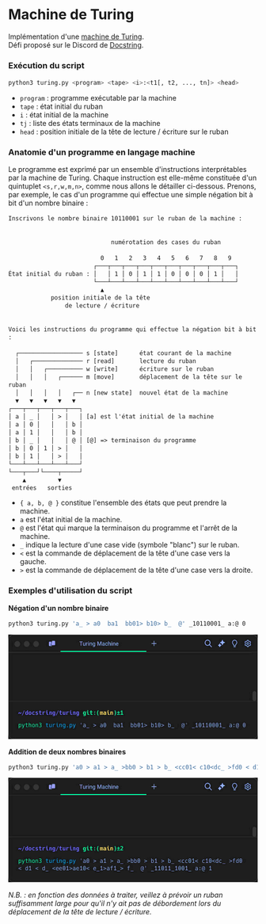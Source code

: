 # Machine de Turing

Implémentation d'une [machine de Turing][wikipedia].  
Défi proposé sur le Discord de [Docstring][docstring].

### Exécution du script

```sh
python3 turing.py <program> <tape> <i>:<t1[, t2, ..., tn]> <head>
```

- `program` : programme exécutable par la machine
- `tape` : état initial du ruban
- `i` : état initial de la machine
- `tj` : liste des états terminaux de la machine
- `head` : position initiale de la tête de lecture / écriture sur le ruban

### Anatomie d'un programme en langage machine

Le programme est exprimé par un ensemble d'instructions interprétables par la machine de Turing. Chaque instruction est elle-même constituée d'un quintuplet `<s,r,w,m,n>`, comme nous allons le détailler ci-dessous. Prenons, par exemple, le cas d'un programme qui effectue une simple négation bit à bit d'un nombre binaire :

```
Inscrivons le nombre binaire 10110001 sur le ruban de la machine :


                             numérotation des cases du ruban

                          0   1   2   3   4   5   6   7   8   9
                        ┌───┬───┬───┬───┬───┬───┬───┬───┬───┬───┐
État initial du ruban : │   │ 1 │ 0 │ 1 │ 1 │ 0 │ 0 │ 0 │ 1 │   │
                        └───┴───┴───┴───┴───┴───┴───┴───┴───┴───┘
                          ▲
            position initiale de la tête
                de lecture / écriture


Voici les instructions du programme qui effectue la négation bit à bit :

  ┌────────────────── s [state]      état courant de la machine
  │   ┌────────────── r [read]       lecture du ruban
  │   │   ┌────────── w [write]      écriture sur le ruban
  │   │   │   ┌────── m [move]       déplacement de la tête sur le ruban
  │   │   │   │   ┌── n [new state]  nouvel état de la machine
  ▼   ▼   ▼   ▼   ▼
┌───┬───┬───┬───┬───┐
│ a │ _ │   │ > │   │ [a] est l'état initial de la machine
│ a │ 0 │   │   │ b │
│ a │ 1 │   │   │ b │
│ b │ _ │   │   │ @ │ [@] => terminaison du programme
│ b │ 0 │ 1 │ > │   │
│ b │ 1 │   │ > │   │
└───┴───┴───┴───┴───┘
└───┬───┘└────┬─────┘
    ▲         ▼
 entrées   sorties
```

- `{ a, b, @ }` constitue l'ensemble des états que peut prendre la machine.
- `a` est l'état initial de la machine.
- `@` est l'état qui marque la terminaison du programme et l'arrêt de la machine.
- `_` indique la lecture d'une case vide (symbole "blanc") sur le ruban.
- `<` est la commande de déplacement de la tête d'une case vers la gauche.
- `>` est la commande de déplacement de la tête d'une case vers la droite.

### Exemples d'utilisation du script

**Négation d'un nombre binaire**

```sh
python3 turing.py 'a_ > a0  ba1  bb01> b10> b_  @' _10110001_ a:@ 0
```

<img src="assets/demo-1.gif" width="530px" height="211px" alt="Négation d'un nombre binaire">

**Addition de deux nombres binaires**

```sh
python3 turing.py 'a0 > a1 > a_ >bb0 > b1 > b_ <cc01< c10<dc_ >fd0 < d1 < d_ <ee01>ae10< e_1>af1_> f_  @' _11011_1001_ a:@ 1
```

<img src="assets/demo-2.gif" width="530px" height="211px" alt="Addition de deux nombres binaires">

_N.B. : en fonction des données à traiter, veillez à prévoir un ruban suffisamment large pour qu'il n'y ait pas de débordement lors du déplacement de la tête de lecture / écriture._

[wikipedia]: https://fr.wikipedia.org/wiki/Machine_de_Turing
[docstring]: https://www.docstring.fr